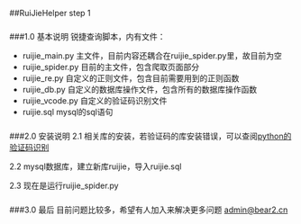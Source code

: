 ##RuiJieHelper step 1
###
###1.0 基本说明
锐捷查询脚本，内有文件：

* ruijie_main.py
    主文件，目前内容还耦合在ruijie_spider.py里，故目前为空
* ruijie_spider.py
    目前的主文件，包含爬取页面部分
* ruijie_re.py
    自定义的正则文件，包含目前需要用到的正则函数
* ruijie_db.py
    自定义的数据库操作文件，包含所有的数据库操作函数
* ruijie_vcode.py
    自定义的验证码识别文件
* ruijie.sql
    mysql的sql语句

###
###2.0 安装说明
2.1 相关库的安装，若验证码的库安装错误，可以查阅[python的验证码识别](http://blog.bear2.cn/post/13) 

2.2 mysql数据库，建立新库ruijie，导入ruijie.sql

2.3 现在是运行ruijie_spider.py

###
###3.0 最后
目前问题比较多，希望有人加入来解决更多问题 admin@bear2.cn


